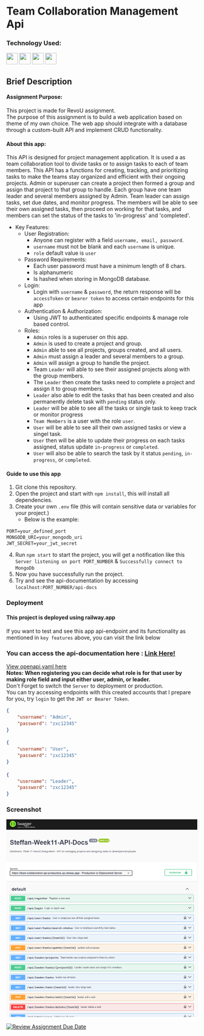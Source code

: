 # Team Collaboration Management Api

### Technology Used:

<p align="left">    
<img src="https://cdn.jsdelivr.net/gh/devicons/devicon/icons/javascript/javascript-original.svg" width="30"
                height="30" />
<img src="https://cdn.jsdelivr.net/gh/devicons/devicon/icons/express/express-original.svg" width="30"
                height="30" />
<img src="https://cdn.jsdelivr.net/gh/devicons/devicon/icons/mongodb/mongodb-original-wordmark.svg"
           width="30"
                height="30" />
<img src="https://cdn.jsdelivr.net/gh/devicons/devicon/icons/nodejs/nodejs-original.svg" width="30"
                height="30"/>
                
</p>

## Brief Description

#### Assignment Purpose:

This project is made for RevoU assignment.<br>
The purpose of this assignment is to build a web application based on theme of my own choice. The web app should integrate with a database through a custom-built API and implement CRUD functionality.

#### About this app:

This API is designed for project management application. It is used a as team collaboration tool to divide tasks or to assign tasks to each of team members. This API has a functions for creating, tracking, and prioritizing tasks to make the teams stay organized and efficient with their ongoing projects. Admin or superuser can create a project then formed a group and assign that project to that group to handle. Each group have one team leader and several members assigned by Admin. Team leader can assign tasks, set due dates, and monitor progress. The members will be able to see their own assigned tasks, then proceed on working for that tasks, and members can set the status of the tasks to 'in-progress' and 'completed'.

- Key Features:
  - User Registration:
    - Anyone can register with a field `username, email, password`.
    - `username` must not be blank and each `username` is unique.
    - `role` default value is `user`
  - Password Requirements:
    - Each user password must have a minimum length of 8 chars.
    - Is alphanumeric
    - Is hashed when storing in MongoDB database.
  - Login:
    - Login with `username` & `password`, the return response will be `accessToken` or `bearer token` to access certain endpoints for this app
  - Authentication & Authorization:
    - Using JWT to authenticated specific endpoints & manage role based control.
  - Roles:
    - `Admin` roles is a superuser on this app.
    - `Admin` is used to create a project and group.
    - `Admin` able to see all projects, groups created, and all users.
    - `Admin` must assign a leader and several members to a group.
    - `Admin` will assign a group to handle the project.
    - Team `Leader` will able to see their assigned projects along with the group members.
    - The `Leader` then create the tasks need to complete a project and assign it to group members.
    - `Leader` also able to edit the tasks that has been created and also permanently delete task with `pending` status only.
    - `Leader` will be able to see all the tasks or single task to keep track or monitor progress
    - `Team Members` is a user with the role `user`.
    - `User` will be able to see all their own assigned tasks or view a singel task.
    - `User` then will be able to update their progress on each tasks assigned, status update `in-progress` or `completed`.
    - `User` will also be able to search the task by it status `pending`, `in-progress`, or `completed`.

#### Guide to use this app

1. Git clone this repository.
2. Open the project and start with `npm install`, this will install all dependencies.
3. Create your own `.env` file (this will contain sensitive data or variables for your project.)
   - Below is the example:

```env
PORT=your_defined_port
MONGODB_URI=your_mongodb_uri
JWT_SECRET=your_jwt_secret
```

4. Run `npm start` to start the project, you will get a notification like this `Server listening on port PORT_NUMBER` & `Successfully connect to MongoDb`
5. Now you have successfully run the project.
6. Try and see the api-documentation by accessing `localhost:PORT_NUMBER/api-docs`

### Deployment

#### This project is deployed using railway.app

If you want to test and see this app api-endpoint and its functionality as mentioned in `key features` above, you can visit the link below <br>

### You can access the api-documentation here : [Link Here!](https://team-collaboration-api-production.up.railway.app/api-docs/)

[View openapi.yaml here](./src/doc/openapi.yaml)<br>
**Notes: When registering you can decide what role is for that user by making role field and input either user, admin, or leader.**<br>
Don't Forget to switch the `Server` to deployment or production.<br>
You can try accessing endpoints with this created accounts that I prepare for you, try `login` to get the `JWT or Bearer Token`.

```json
{
    "username": "Admin",
    "password": "zxc12345"
}

{
    "username": "User",
    "password": "zxc12345"
}

{
    "username": "Leader",
    "password": "zxc12345"
}

```
### Screenshot
![Screenshot](images/image.png)

[![Review Assignment Due Date](https://classroom.github.com/assets/deadline-readme-button-24ddc0f5d75046c5622901739e7c5dd533143b0c8e959d652212380cedb1ea36.svg)](https://classroom.github.com/a/XqBuIcOG)
